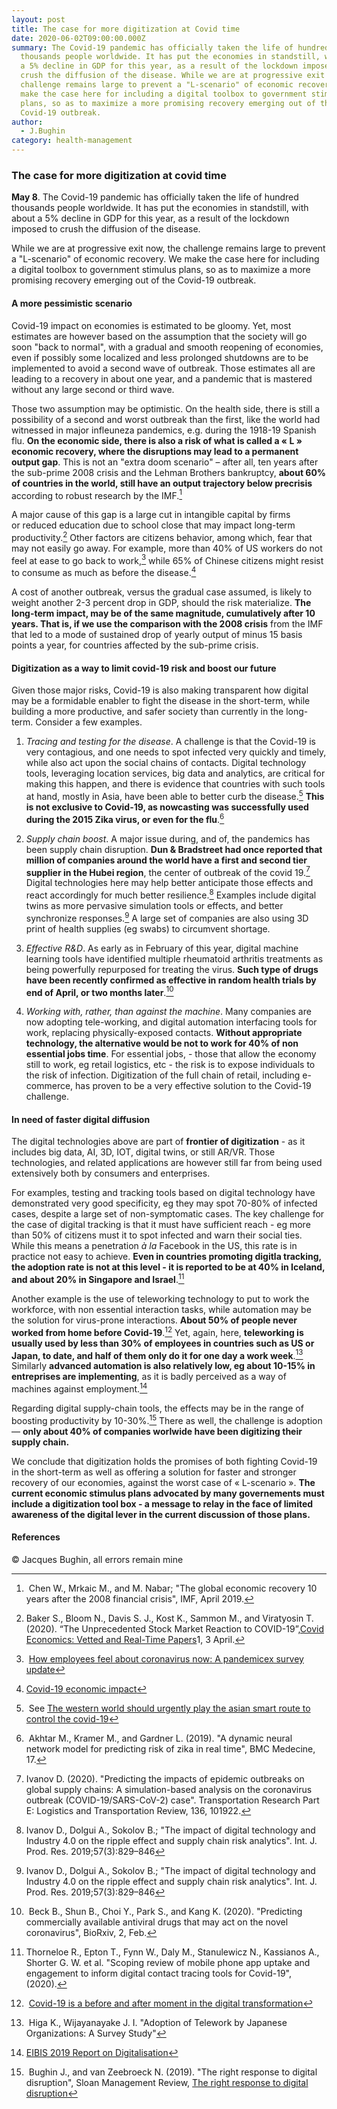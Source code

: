 ```yaml
---
layout: post
title: The case for more digitization at Covid time
date: 2020-06-02T09:00:00.000Z
summary: The Covid-19 pandemic has officially taken the life of hundred
  thousands people worldwide. It has put the economies in standstill, with about
  a 5% decline in GDP for this year, as a result of the lockdown imposed to
  crush the diffusion of the disease. While we are at progressive exit now, the
  challenge remains large to prevent a "L-scenario" of economic recovery. We
  make the case here for including a digital toolbox to government stimulus
  plans, so as to maximize a more promising recovery emerging out of the
  Covid-19 outbreak.
author:
  - J.Bughin
category: health-management
---
```

### The case for more digitization at covid time

**May 8**. The Covid-19 pandemic has officially taken the life of hundred thousands people worldwide. It has put the economies in standstill, with about a 5% decline in GDP for this year, as a result of the lockdown imposed to crush the diffusion of the disease.

While we are at progressive exit now, the challenge remains large to prevent a "L-scenario" of economic recovery. We make the case here for including a digital toolbox to government stimulus plans, so as to maximize a more promising recovery emerging out of the Covid-19 outbreak.

#### A more pessimistic scenario

Covid-19 impact on economies is estimated to be gloomy. Yet, most estimates are however based on the assumption that the society will go soon "back to normal", with a gradual and smooth reopening of economies, even if possibly some localized and less prolonged shutdowns are to be implemented to avoid a second wave of outbreak. Those estimates all are leading to a recovery in about one year, and a pandemic that is mastered without any large second or third wave.

Those two assumption may be optimistic. On the health side, there is still a possibility of a second and worst outbreak than the first, like the world had witnessed in major infleuneza pandemics, e.g. during the 1918-19 Spanish flu. **On the economic side, there is also a risk of what is called a « L » economic recovery, where the disruptions may lead to a permanent output gap**. This is not an "extra doom scenario" – after all, ten years after the sub-prime 2008 crisis and the Lehman Brothers bankruptcy, **about 60% of countries in the world, still have an output trajectory below precrisis** according to robust research by the IMF.[^1]

A major cause of this gap is a large cut in intangible capital by firms or reduced education due to school close that may impact long-term productivity.[^2] Other factors are citizens behavior, among which, fear that may not easily go away. For example, more than 40% of US workers do not feel at ease to go back to work,[^3] while 65% of Chinese citizens might resist to consume as much as before the disease.[^4]

A cost of another outbreak, versus the gradual case assumed, is likely to weight another 2-3 percent drop in GDP, should the risk materialize. **The long-term impact, may be of the same magnitude, cumulatively after 10 years. That is, if we use the comparison with the 2008 crisis** from the IMF that led to a mode of sustained drop of yearly output of minus 15 basis points a year, for countries affected by the sub-prime crisis.

#### Digitization as a way to limit covid-19 risk and boost our future

Given those major risks, Covid-19 is also making transparent how digital may be a formidable enabler to fight the disease in the short-term, while building a more productive, and safer society than currently in the long-term. Consider a few examples.

1. *Tracing and testing for the disease*. A challenge is that the Covid-19 is very contagious, and one needs to spot infected very quickly and timely, while also act upon the social chains of contacts. Digital technology tools, leveraging location services, big data and analytics, are critical for making this happen, and there is evidence that countries with such tools at hand, mostly in Asia, have been able to better curb the disease.[^5] **This is not exclusive to Covid-19, as nowcasting was successfully used during the 2015 Zika virus, or even for the flu**.[^6]

2. *Supply chain boost*. A major issue during, and of, the pandemics has been supply chain disruption. **Dun & Bradstreet had once reported that million of companies around the world have a first and second tier supplier in the Hubei region**, the center of outbreak of the covid 19.[^7] Digital technologies here may help better anticipate those effects and react accordingly for much better resilience.[^8] Examples include digital twins as more pervasive simulation tools or effects, and better synchronize responses.[^9] A large set of companies are also using 3D print of health supplies (eg swabs) to circumvent shortage.

3. *Effective R&D*. As early as in February of this year, digital machine learning tools have identified multiple rheumatoid arthritis treatments as being powerfully repurposed for treating the virus. **Such type of drugs have been recently confirmed as effective in random health trials by end of April, or two months later**.[^10]

4. *Working with, rather, than against the machine*. Many companies are now adopting tele-working, and digital automation interfacing tools for work, replacing physically-exposed contacts. **Without appropriate technology, the alternative would be not to work for 40% of non essential jobs time**. For essential jobs, - those that allow the economy still to work, eg retail logistics, etc - the risk is to expose individuals to the risk of infection. Digitization of the full chain of retail, including e-commerce, has proven to be a very effective solution to the Covid-19 challenge.

#### In need of faster digital diffusion

The digital technologies above are part of **frontier of digitization** - as it includes big data, AI, 3D, IOT, digital twins, or still AR/VR. Those technologies, and related applications are however still far from being used extensively both by consumers and enterprises.

For examples, testing and tracking tools based on digital technology have demonstrated very good specificity, eg they may spot 70-80% of infected cases, despite a large set of non-symptomatic cases. The key challenge for the case of digital tracking is that it must have sufficient reach - eg more than 50% of citizens must it to spot infected and warn their social ties. While this means a penetration *à la* Facebook in the US, this rate is in practice not easy to achieve. **Even in countries promoting digitla tracking, the adoption rate is not at this level - it is reported to be at 40% in Iceland, and about 20% in Singapore and Israel**.[^11]

Another example is the use of teleworking technology to put to work the workforce, with non essential interaction tasks, while automation may be the solution for virus-prone interactions. **About 50% of people never worked from home before Covid-19**.[^12] Yet, again, here, **teleworking is usually used by less than 30% of employees in countries such as US or Japan, to date, and half of them only do it for one day a work week**.[^13] Similarly **advanced automation is also relatively low, eg about 10-15% in entreprises are implementing**, as it is badly perceived as a way of machines against employment.[^14]

Regarding digital supply-chain tools, the effects may be in the range of boosting productivity by 10-30%.[^15] There as well, the challenge is adoption — **only about 40% of companies worlwide have been digitizing their supply chain.**

We conclude that digitization holds the promises of both fighting Covid-19 in the short-term as well as offering a solution for faster and stronger recovery of our economies, against the worst case of « L-scenario ». **The current economic stimulus plans advocated by many governements must include a digitization tool box - a message to relay in the face of limited awareness of the digital lever in the current discussion of those plans.**

#### References

[^1]: Chen W., Mrkaic M., and M. Nabar; "The global economic recovery 10 years after the 2008 financial crisis", IMF, April 2019.

[^2]: Baker S., Bloom N., Davis S. J., Kost K., Sammon M., and Viratyosin T. (2020). “The Unprecedented Stock Market Reaction to COVID-19”,[Covid Economics: Vetted and Real-Time Papers](https://cepr.org/content/covid-economics-vetted-and-real-time-papers-0)1, 3 April.

[^3]: [How employees feel about coronavirus now: A pandemicex survey update](https://go.forrester.com/blogs/how-employees-feel-about-coronavirus-now-a-pandemicex-survey-update/)

[^4]: [Covid-19 economic impact](https://www.visualcapitalist.com/covid-19-economic-impact/)

[^5]: See [The western world should urgently play the asian smart route to control the covid-19](https://www.learningfromthecurve.net/health-management/2020/04/25/the-western-world-should-urgently-play-the-asian-smart-route-to-control-the-covid-19)

[^6]: Akhtar M., Kramer M., and Gardner L. (2019). "A dynamic neural network model for predicting risk of zika in real time", BMC Medecine, 17.

[^7]: Ivanov D. (2020). "Predicting the impacts of epidemic outbreaks on global supply chains: A simulation-based analysis on the coronavirus outbreak (COVID-19/SARS-CoV-2) case". Transportation Research Part E: Logistics and Transportation Review, 136, 101922.

[^8]: Ivanov D., Dolgui A., Sokolov B.; "The impact of digital technology and Industry 4.0 on the ripple effect and supply chain risk analytics". Int. J. Prod. Res. 2019;57(3):829–846

[^9]: Ivanov D., Dolgui A., Sokolov B.; "The impact of digital technology and Industry 4.0 on the ripple effect and supply chain risk analytics". Int. J. Prod. Res. 2019;57(3):829–846

[^10]: Beck B., Shun B., Choi Y., Park S., and Kang K. (2020). "Predicting commercially available antiviral drugs that may act on the novel coronavirus", BioRxiv, 2, Feb.

[^11]: Thorneloe R., Epton T., Fynn W., Daly M., Stanulewicz N., Kassianos A., Shorter G. W. et al. "Scoping review of mobile phone app uptake and engagement to inform digital contact tracing tools for Covid-19", (2020).

[^12]: [Covid-19 is a before and after moment in the digital transformation](https://www.forbes.com/sites/andrewfilev/2020/03/30/covid-19-is-a-before-and-after-moment-in-the-digital-transformation/#42035336d422)

[^13]: Higa K., Wijayanayake J. I. "Adoption of Telework by Japanese Organizations: A Survey Study"

[^14]: [EIBIS 2019 Report on Digitalisation](https://www.eib.org/attachments/efs/eibis_2019_report_on_digitalisation_en.pdf)

[^15]: Bughin J., and van Zeebroeck N. (2019). "The right response to digital disruption", Sloan Management Review, [The right response to digital disruption](https://sloanreview.mit.edu/article/the-right-response-to-digital-disruption/)

© Jacques Bughin, all errors remain mine
